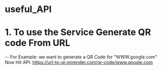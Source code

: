 # useful_API

# 1. To use the Service Generate QR code From URL
-- For Example: we want to generate a QR Code for "WWW.google.com"
Now Hit API: https://url-to-qr.onrender.com/qr-code/www.google.com